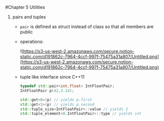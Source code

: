 #Chapter 5 Utilities

1. pairs and tuples
    - `pair` is defined as struct instead of class so that all members are public
    - operations:

        ![https://s3-us-west-2.amazonaws.com/secure.notion-static.com/d191862c-7964-4ccf-997f-75475a31a807/Untitled.png](https://s3-us-west-2.amazonaws.com/secure.notion-static.com/d191862c-7964-4ccf-997f-75475a31a807/Untitled.png)

    - tuple like interface since C++11

        ```c++
        typedef std::pair<int,float> IntFloatPair; 
        IntFloatPair p(42,3.14);
        
        std::get<0>(p) // yields p.first
        std::get<1>(p) // yields p.second
        std::tuple_size<IntFloatPair>::value // yields 2
        std::tuple_element<0,IntFloatPair>::type // yields int
        ```

